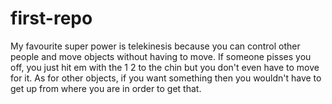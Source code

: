 # first-repo

My favourite super power is telekinesis because you can control other people and move objects without having to move. If someone pisses you off, you just hit em with the 1 2 to the chin but you don't even have to move for it. As for other objects, if you want something then you wouldn't have to get up from where you are in order to get that.
